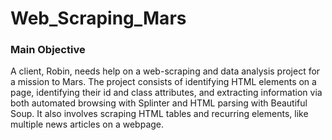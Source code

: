 # Web_Scraping_Mars

### Main Objective
A client, Robin, needs help on a web-scraping and data analysis project for a mission to Mars. The project consists of identifying HTML elements on a page, identifying their id and class attributes, and extracting information via both automated browsing with Splinter and HTML parsing with Beautiful Soup. It also involves scraping HTML tables and recurring elements, like multiple news articles on a webpage.
